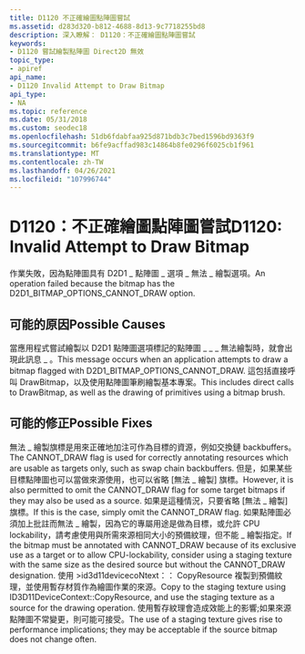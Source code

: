 ```yaml
---
title: D1120 不正確繪圖點陣圖嘗試
ms.assetid: d283d320-b812-4688-8d13-9c7718255bd8
description: 深入瞭解： D1120：不正確繪圖點陣圖嘗試
keywords:
- D1120 嘗試繪製點陣圖 Direct2D 無效
topic_type:
- apiref
api_name:
- D1120 Invalid Attempt to Draw Bitmap
api_type:
- NA
ms.topic: reference
ms.date: 05/31/2018
ms.custom: seodec18
ms.openlocfilehash: 51db6fdabfaa925d871bdb3c7bed1596bd9363f9
ms.sourcegitcommit: b6fe9acffad983c14864b8fe0296f6025cb1f961
ms.translationtype: MT
ms.contentlocale: zh-TW
ms.lasthandoff: 04/26/2021
ms.locfileid: "107996744"
---
```

# <a name="d1120-invalid-attempt-to-draw-bitmap"></a><span data-ttu-id="fa903-104">D1120：不正確繪圖點陣圖嘗試</span><span class="sxs-lookup"><span data-stu-id="fa903-104">D1120: Invalid Attempt to Draw Bitmap</span></span>

<span data-ttu-id="fa903-105">作業失敗，因為點陣圖具有 D2D1 \_ 點陣圖 \_ 選項 \_ 無法 \_ 繪製選項。</span><span class="sxs-lookup"><span data-stu-id="fa903-105">An operation failed because the bitmap has the D2D1\_BITMAP\_OPTIONS\_CANNOT\_DRAW option.</span></span>





 

## <a name="possible-causes"></a><span data-ttu-id="fa903-106">可能的原因</span><span class="sxs-lookup"><span data-stu-id="fa903-106">Possible Causes</span></span>

<span data-ttu-id="fa903-107">當應用程式嘗試繪製以 D2D1 點陣圖選項標記的點陣圖 \_ \_ \_ 無法繪製時，就會出現此訊息 \_ 。</span><span class="sxs-lookup"><span data-stu-id="fa903-107">This message occurs when an application attempts to draw a bitmap flagged with D2D1\_BITMAP\_OPTIONS\_CANNOT\_DRAW.</span></span> <span data-ttu-id="fa903-108">這包括直接呼叫 DrawBitmap，以及使用點陣圖筆刷繪製基本專案。</span><span class="sxs-lookup"><span data-stu-id="fa903-108">This includes direct calls to DrawBitmap, as well as the drawing of primitives using a bitmap brush.</span></span>

## <a name="possible-fixes"></a><span data-ttu-id="fa903-109">可能的修正</span><span class="sxs-lookup"><span data-stu-id="fa903-109">Possible Fixes</span></span>

<span data-ttu-id="fa903-110">無法 \_ 繪製旗標是用來正確地加注可作為目標的資源，例如交換鏈 backbuffers。</span><span class="sxs-lookup"><span data-stu-id="fa903-110">The CANNOT\_DRAW flag is used for correctly annotating resources which are usable as targets only, such as swap chain backbuffers.</span></span> <span data-ttu-id="fa903-111">但是，如果某些目標點陣圖也可以當做來源使用，也可以省略 [無法 \_ 繪製] 旗標。</span><span class="sxs-lookup"><span data-stu-id="fa903-111">However, it is also permitted to omit the CANNOT\_DRAW flag for some target bitmaps if they may also be used as a source.</span></span> <span data-ttu-id="fa903-112">如果是這種情況，只要省略 [無法 \_ 繪製] 旗標。</span><span class="sxs-lookup"><span data-stu-id="fa903-112">If this is the case, simply omit the CANNOT\_DRAW flag.</span></span> <span data-ttu-id="fa903-113">如果點陣圖必須加上批註而無法 \_ 繪製，因為它的專屬用途是做為目標，或允許 CPU lockability，請考慮使用與所需來源相同大小的預備紋理，但不能 \_ 繪製指定。</span><span class="sxs-lookup"><span data-stu-id="fa903-113">If the bitmap must be annotated with CANNOT\_DRAW because of its exclusive use as a target or to allow CPU-lockability, consider using a staging texture with the same size as the desired source but without the CANNOT\_DRAW designation.</span></span> <span data-ttu-id="fa903-114">使用 >id3d11devicecoNtext：： CopyResource 複製到預備紋理，並使用暫存材質作為繪圖作業的來源。</span><span class="sxs-lookup"><span data-stu-id="fa903-114">Copy to the staging texture using ID3D11DeviceContext::CopyResource, and use the staging texture as a source for the drawing operation.</span></span> <span data-ttu-id="fa903-115">使用暫存紋理會造成效能上的影響;如果來源點陣圖不常變更，則可能可接受。</span><span class="sxs-lookup"><span data-stu-id="fa903-115">The use of a staging texture gives rise to performance implications; they may be acceptable if the source bitmap does not change often.</span></span>

 

 




